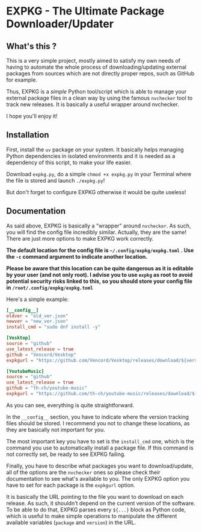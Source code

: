# EXPKG - The Ultimate Package Downloader/Updater

## What's this ?

This is a very simple project, mostly aimed to satisfy my own needs of having to automate
the whole process of downloading/updating external packages from sources which are not directly
proper repos, such as GitHub for example.

Thus, EXPKG is a *simple* Python tool/script which is able to manage your external package files in a clean
way by using the famous `nvchecker` tool to track new releases. It is basically a useful wrapper around nvchecker.

I hope you'll enjoy it!

## Installation

First, install the `uv` package on your system. It basically helps managing Python dependencies in isolated environments
and it is needed as a dependency of this script, to make your life easier.

Download `expkg.py`, do a simple `chmod +x expkg.py` in your Terminal where the file is stored and launch `./expkg.py`!

But don't forget to configure EXPKG otherwise it would be quite useless!

## Documentation

As said above, EXPKG is basically a "wrapper" around `nvchecker`. As such, you will find the config file incredibly similar.
Actually, they are the same! There are just more options to make EXPKG work correctly.

**The default location for the config file is `~/.config/expkg/expkg.toml` . Use the `-c` command argument to indicate another location.** 

**Please be aware that this location can be quite dangerous as it is editable by your user (and not only root). I advise you to use `expkg` as root to avoid potential security risks linked to this, so you should store your config file in `/root/.config/expkg/expkg.toml`**

Here's a simple example:

```toml
[__config__]
oldver = "old_ver.json"
newver = "new_ver.json"
install_cmd = "sudo dnf install -y"

[Vesktop]
source = "github"
use_latest_release = true
github = "Vencord/Vesktop"
expkgurl = "https://github.com/Vencord/Vesktop/releases/download/${version}/vesktop-${version[1:]}.x86_64.rpm"

[YoutubeMusic]
source = "github"
use_latest_release = true
github = "th-ch/youtube-music"
expkgurl = "https://github.com/th-ch/youtube-music/releases/download/${version}/youtube-music-${version[1:]}.x86_64.rpm"
```

As you can see, everything is quite straightforward.

In the `__config__` section, you have to indicate where the version tracking files should be stored.
I recommend you not to change these locations, as they are basically not important for you.

The most important key you have to set is the `install_cmd` one, which is the command you use to automatically
install a package file. If this command is not correctly set, be ready to see EXPKG failing.

Finally, you have to describe what packages you want to download/update, all of the options are the `nvchecker` ones
so please check their documentation to see what's available to you.
The only EXPKG option you have to set for each package is the `expkgurl` option.

It is basically the URL pointing to the file you want to download on each release. As such, it shouldn't depend on the
current version of the software. To be able to do that, EXPKG parses every `${...}` block as Python code, which is
useful to make simple operations to manipulate the different available variables (`package` and `version`) in the URL.

